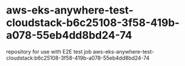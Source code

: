 # aws-eks-anywhere-test-cloudstack-b6c25108-3f58-419b-a078-55eb4dd8bd24-74
repository for use with E2E test job aws-eks-anywhere-test-cloudstack:b6c25108-3f58-419b-a078-55eb4dd8bd24-74
